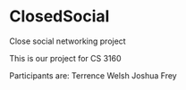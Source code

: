 ClosedSocial
============

Close social networking project

This is our project for CS 3160

Participants are: Terrence Welsh
                  Joshua Frey